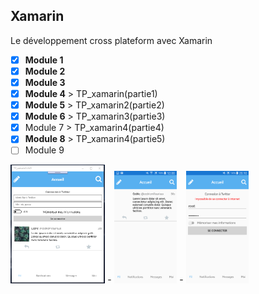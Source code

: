## Xamarin

Le développement cross plateform avec Xamarin 

- [x] **Module 1** 
- [x] **Module 2**
- [x] **Module 3** 
- [x] **Module 4** > TP_xamarin(partie1)
- [x] **Module 5** > TP_xamarin2(partie2) 
- [x] **Module 6** > TP_xamarin3(partie3)
- [x] Module 7 > TP_xamarin4(partie4)
- [x] **Module 8** > TP_xamarin4(partie5)
- [ ] Module 9 

 <img src="TP_xamarin2/TP_xamarin2.png" title="Partie2" width="30%"> - <img src="TP_xamarin3/TP_xamarin3.png" title="Partie3" width="20%"> - <img src="TP_xamarin4/TP_xamarin5.png" title="Partie5" width="20%">


